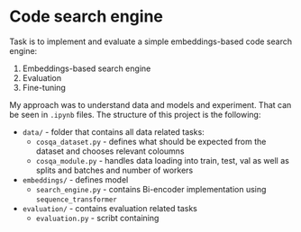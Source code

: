 # Code search engine
Task is to implement and evaluate a simple embeddings-based code search engine:
1. Embeddings-based search engine
2. Evaluation
3. Fine-tuning

My approach was to understand data and models and experiment. That can be seen in `.ipynb` files.
The structure of this project is the following:
 - `data/` - folder that contains all data related tasks:
    - `cosqa_dataset.py` - defines what should be expected from the dataset and chooses relevant coloumns
    - `cosqa_module.py` - handles data loading into train, test, val as well as splits and batches and number of workers
 - `embeddings/` - defines model
    - `search_engine.py` - contains Bi-encoder implementation using `sequence_transformer`
 - `evaluation/` - contains evaluation related tasks
    - `evaluation.py` - scribt containing 
